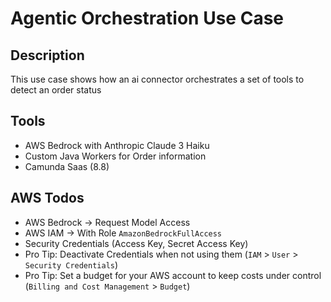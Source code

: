 # Agentic Orchestration Use Case

## Description

This use case shows how an ai connector orchestrates a set of tools to detect an order status

## Tools

- AWS Bedrock with Anthropic Claude 3 Haiku
- Custom Java Workers for Order information
- Camunda Saas (8.8)

## AWS Todos

- AWS Bedrock -> Request Model Access
- AWS IAM -> With Role `AmazonBedrockFullAccess`
- Security Credentials (Access Key, Secret Access Key)
- Pro Tip: Deactivate Credentials when not using them (`IAM` > `User` > `Security Credentials`)
- Pro Tip: Set a budget for your AWS account to keep costs under control (`Billing and Cost Management` > `Budget`)
